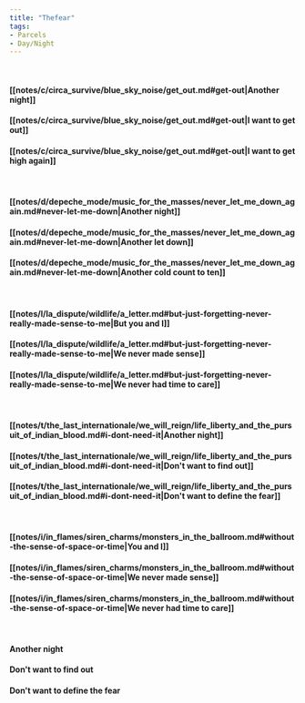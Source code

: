 ```yaml
---
title: "Thefear"
tags:
- Parcels
- Day∕Night
---
```

&nbsp;
#### [[notes/c/circa_survive/blue_sky_noise/get_out.md#get-out|Another night]]
#### [[notes/c/circa_survive/blue_sky_noise/get_out.md#get-out|I want to get out]]
#### [[notes/c/circa_survive/blue_sky_noise/get_out.md#get-out|I want to get high again]]
&nbsp;
#### [[notes/d/depeche_mode/music_for_the_masses/never_let_me_down_again.md#never-let-me-down|Another night]]
#### [[notes/d/depeche_mode/music_for_the_masses/never_let_me_down_again.md#never-let-me-down|Another let down]]
#### [[notes/d/depeche_mode/music_for_the_masses/never_let_me_down_again.md#never-let-me-down|Another cold count to ten]]
&nbsp;
#### [[notes/l/la_dispute/wildlife/a_letter.md#but-just-forgetting-never-really-made-sense-to-me|But you and I]]
#### [[notes/l/la_dispute/wildlife/a_letter.md#but-just-forgetting-never-really-made-sense-to-me|We never made sense]]
#### [[notes/l/la_dispute/wildlife/a_letter.md#but-just-forgetting-never-really-made-sense-to-me|We never had time to care]]
&nbsp;
#### [[notes/t/the_last_internationale/we_will_reign/life_liberty_and_the_pursuit_of_indian_blood.md#i-dont-need-it|Another night]]
#### [[notes/t/the_last_internationale/we_will_reign/life_liberty_and_the_pursuit_of_indian_blood.md#i-dont-need-it|Don't want to find out]]
#### [[notes/t/the_last_internationale/we_will_reign/life_liberty_and_the_pursuit_of_indian_blood.md#i-dont-need-it|Don't want to define the fear]]
&nbsp;
#### [[notes/i/in_flames/siren_charms/monsters_in_the_ballroom.md#without-the-sense-of-space-or-time|You and I]]
#### [[notes/i/in_flames/siren_charms/monsters_in_the_ballroom.md#without-the-sense-of-space-or-time|We never made sense]]
#### [[notes/i/in_flames/siren_charms/monsters_in_the_ballroom.md#without-the-sense-of-space-or-time|We never had time to care]]
&nbsp;
#### Another night
#### Don't want to find out
#### Don't want to define the fear
